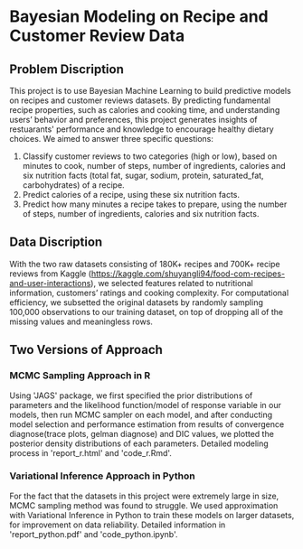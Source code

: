 # Bayesian Modeling on Recipe and Customer Review Data
## Problem Discription
This project is to use Bayesian Machine Learning to build predictive models on recipes and customer reviews datasets. By predicting fundamental recipe properties, such as calories and cooking time, and understanding users’ behavior and preferences, this project generates insights of restuarants' performance and knowledge to encourage healthy dietary choices. 
We aimed to answer three specific questions:  
1. Classify customer reviews to two categories (high or low), based on minutes to cook, number of steps, number of ingredients, calories and six nutrition facts (total fat, sugar, sodium, protein, saturated_fat, carbohydrates) of a recipe. 
2. Predict calories of a recipe, using these six nutrition facts. 
3. Predict how many minutes a recipe takes to prepare, using the number of steps, number of ingredients, calories and six nutrition facts.
## Data Discription
With the two raw datasets consisting of 180K+ recipes and 700K+ recipe reviews from Kaggle (https://kaggle.com/shuyangli94/food-com-recipes-and-user-interactions), we selected features related to nutritional information, customers’ ratings and cooking complexity. For computational efficiency, we subsetted the original datasets by randomly sampling 100,000 observations to our training dataset, on top of dropping all of the missing values and meaningless rows.
## Two Versions of Approach

### MCMC Sampling Approach in R
Using 'JAGS' package, we first specified the prior distributions of parameters and the likelihood function/model of response variable in our models, then run MCMC sampler on each model, and after conducting model selection and performance estimation from results of convergence diagnose(trace plots, gelman diagnose) and DIC values, we plotted the posterior density distributions of each parameters. Detailed modeling process in 'report_r.html' and 'code_r.Rmd'.

### Variational Inference Approach in Python
For the fact that the datasets in this project were extremely large in size, MCMC sampling method was found to struggle. We used approximation with Variational Inference in Python to train these models on larger datasets, for improvement on data reliability. Detailed information in 'report_python.pdf' and 'code_python.ipynb'.

